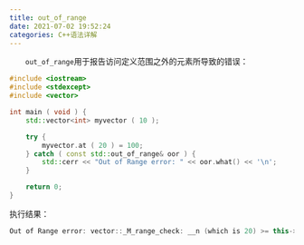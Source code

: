 ```yaml
---
title: out_of_range
date: 2021-07-02 19:52:24
categories: C++语法详解
---
```

&emsp;&emsp;`out_of_range`用于报告访问定义范围之外的元素所导致的错误：<!--more-->

``` cpp
#include <iostream>
#include <stdexcept>
#include <vector>

int main ( void ) {
    std::vector<int> myvector ( 10 );

    try {
        myvector.at ( 20 ) = 100;
    } catch ( const std::out_of_range& oor ) {
        std::cerr << "Out of Range error: " << oor.what() << '\n';
    }

    return 0;
}
```

执行结果：

``` cpp
Out of Range error: vector::_M_range_check: __n (which is 20) >= this->size() (which is 10)
```